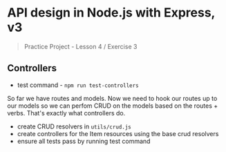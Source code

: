 # API design in Node.js with Express, v3

> Practice Project - Lesson 4 / Exercise 3

## Controllers

- test command - `npm run test-controllers`

So far we have routes and models. Now we need to hook our routes up to our models so we can perfom CRUD on the models based on the routes + verbs. That's exactly what controllers do.

- create CRUD resolvers in `utils/crud.js`
- create controllers for the Item resources using the base crud resolvers
- ensure all tests pass by running test command
